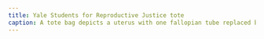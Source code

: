 ```yaml
---
title: Yale Students for Reproductive Justice tote
caption: A tote bag depicts a uterus with one fallopian tube replaced by an arm with flexed muscles, indicating strength. The tote bag was screenprinted. Courtesy of the Yale University library.
---
```

